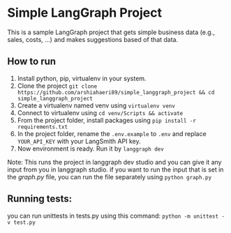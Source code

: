 # Simple LangGraph Project
This is a sample LangGraph project that gets simple business data (e.g., sales, costs, ...) and makes suggestions based of that data.
## How to run
1. Install python, pip, virtualenv in your system.
2. Clone the project `git clone https://github.com/arshiahaeri89/simple_langgraph_project && cd simple_langgraph_project`
3. Create a virtualenv named venv using `virtualenv venv`
4. Connect to virtualenv using `cd venv/Scripts && activate`
5. From the project folder, install packages using `pip install -r requirements.txt`
6. In the project folder, rename the `.env.example` to `.env` and replace `YOUR_API_KEY` with your LangSmith API key.
7. Now environment is ready. Run it by `langgraph dev`


Note: This runs the project in langgraph dev studio and you can give it any input from you in langgraph studio. if you want to run the input that is set in the *graph.py* file, you can run the file separately using `python graph.py`

## Running tests:
you can run unittests in tests.py using this command:
`python -m unittest -v test.py`

